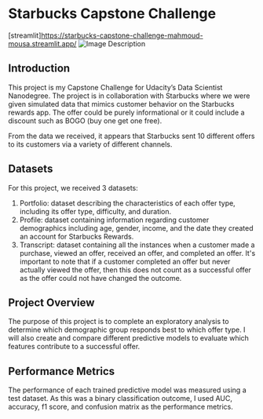 
# Starbucks Capstone Challenge 
[streamlit]https://starbucks-capstone-challenge-mahmoud-mousa.streamlit.app/ 
![Image Description](https://miro.medium.com/v2/resize:fit:1224/format:webp/1*lv_IE5h2CnUEVUOmK_dgpg.jpeg)

## Introduction
This project is my Capstone Challenge for Udacity’s Data Scientist Nanodegree. The project is in collaboration with Starbucks where we were given simulated data that mimics customer behavior on the Starbucks rewards app. The offer could be purely informational or it could include a discount such as BOGO (buy one get one free).

From the data we received, it appears that Starbucks sent 10 different offers to its customers via a variety of different channels.

## Datasets
For this project, we received 3 datasets:

1. Portfolio: dataset describing the characteristics of each offer type, including its offer type, difficulty, and duration.
2. Profile: dataset containing information regarding customer demographics including age, gender, income, and the date they created an account for Starbucks Rewards.
3. Transcript: dataset containing all the instances when a customer made a purchase, viewed an offer, received an offer, and completed an offer. It's important to note that if a customer completed an offer but never actually viewed the offer, then this does not count as a successful offer as the offer could not have changed the outcome.

## Project Overview
The purpose of this project is to complete an exploratory analysis to determine which demographic group responds best to which offer type. I will also create and compare different predictive models to evaluate which features contribute to a successful offer.

## Performance Metrics
The performance of each trained predictive model was measured using a test dataset. As this was a binary classification outcome, I used AUC, accuracy, f1 score, and confusion matrix as the performance metrics.
